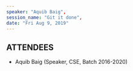 ```yaml
---
speaker: "Aquib Baig",
session_name: "Git it done",
date: "Fri Aug 9, 2019"
---
```


## ATTENDEES
- Aquib Baig (Speaker, CSE, Batch 2016-2020)